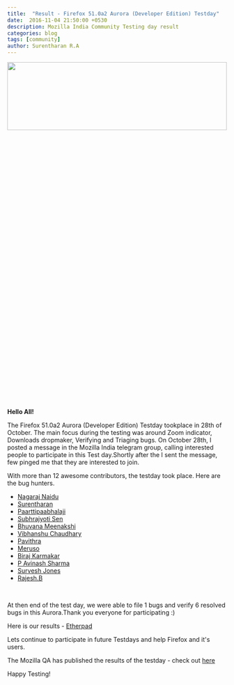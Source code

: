 ```yaml
---
title:  "Result - Firefox 51.0a2 Aurora (Developer Edition) Testday"
date:  2016-11-04 21:50:00 +0530
description: Mozilla India Community Testing day result
categories: blog
tags: [community]
author: Surentharan R.A
---
```


<img height="20%" width="100%" src="https://pbs.twimg.com/media/ChI8q4UU8AAcw9t.jpg">

**Hello All!**

<p>The  Firefox 51.0a2 Aurora (Developer Edition) Testday tookplace in 28th of October. The main focus during the testing was around  Zoom indicator, Downloads dropmaker, Verifying and Triaging bugs. On October 28th, I posted a message in the Mozilla India telegram group, calling interested people to participate in this Test day.Shortly after the I sent the message, few pinged me that they are interested to join.</p>
<p>With more than 12 awesome contributors, the testday took place. Here are the bug hunters.</p>
<ul>
	<li><a href="https://twitter.com/nagarajnaidu921">Nagaraj Naidu</a></li>
  <li><a href="https://twitter.com/surentharan7">Surentharan</a></li>
  <li><a href="https://twitter.com/paarilovely">Paarttipaabhalaji</a></li>
  <li><a href="https://twitter.com/iamsubhrajyoti">Subhrajyoti Sen</a></li>
	<li><a href="https://twitter.com/bhuvanakotees1">Bhuvana Meenakshi</a></li>
  <li><a href="https://twitter.com/vibhanshu95"> Vibhanshu Chaudhary</a></li>
	<li><a href=""> Pavithra </a></li>
  <li><a href=""> Meruso </a></li>
  <li><a href=""> Biraj Karmakar </a></li>
  <li><a href=""> P Avinash Sharma </a></li>
  <li><a href=""> Survesh Jones </a></li>
   <li><a href="">  Rajesh.B </a></li>
</ul>
<br>
<p>At then end of the test day, we were able to file 1 bugs and verify 6 resolved bugs in this Aurora.Thank you everyone for participating :)</p>
<p> Here is our results - <a href="https://public.etherpad-mozilla.org/p/MozillaIndiaQA-Testday-20161028">Etherpad</a><p>Lets continue to participate in future Testdays and help Firefox and it's users.</p>
<p>The Mozilla QA has published the results of the testday - check out <a href="https://quality.mozilla.org/2016/10/firefox-51-0a2-aurora-testday-results/">here</a></p>
<p>Happy Testing!</p>
